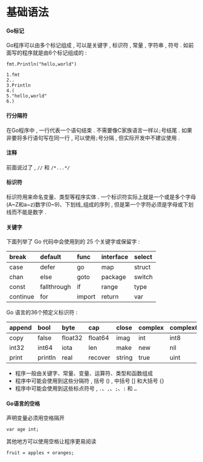 # 基础语法

#### Go标记

Go程序可以由多个标记组成 , 可以是关键字 , 标识符 , 常量 , 字符串 , 符号 . 如前面写的程序就是由6个标记组成的 :

```
fmt.Println("hello,world")
```

```
1.fmt
2..
3.Println
4.(
5."hello,world"
6.)
```

#### 行分隔符

在Go程序中 , 一行代表一个语句结束 . 不需要像C家族语言一样以`;`号结尾 . 如果非要将多行语句写在同一行 , 可以使用`;`号分隔 , 但实际开发中不建议使用 .

#### 注释

前面说过了 , `//` 和 `/*...*/`

#### 标识符

标识符用来命名变量、类型等程序实体 . 一个标识符实际上就是一个或是多个字母\(A~Z和a~z\)数字\(0~9\)、下划线\_组成的序列 , 但是第一个字符必须是字母或下划线而不能是数字 .

#### 关键字

下面列举了 Go 代码中会使用到的 25 个关键字或保留字 :

| break | default | func | interface | select |
| :--- | :--- | :--- | :--- | :--- |
| case | defer | go | map | struct |
| chan | else | goto | package | switch |
| const | fallthrough | if | range | type |
| continue | for | import | return | var |

Go 语言的36个预定义标识符 :

| append | bool | byte | cap | close | complex | complex64 | complex128 | uint16 |
| :--- | :--- | :--- | :--- | :--- | :--- | :--- | :--- | :--- |
| copy | false | float32 | float64 | imag | int | int8 | int16 | uint32 |
| int32 | int64 | iota | len | make | new | nil | panic | uint64 |
| print | println | real | recover | string | true | uint | uint8 | uintptr |

* 程序一般由关键字、常量、变量、运算符、类型和函数组成
* 程序中可能会使用到这些分隔符 , 括号 \(\) , 中括号 \[\] 和大括号 {}
* 程序中可能会使用到这些标点符号 , `.`、`,`、`;`、`:` 和 `…`

#### Go语言的空格

声明变量必须用空格隔开

```
var age int;
```

其他地方可以使用空格让程序更易阅读

```
fruit = apples + oranges;
```



